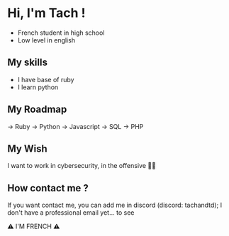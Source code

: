 # Hi, I'm Tach ! 

- French student in high school
- Low level in english 

## My skills 

- I have base of ruby 
- I learn python 

## My Roadmap 

-> Ruby
-> Python
-> Javascript
-> SQL
-> PHP

## My Wish

I want to work in cybersecurity, in the offensive 🐱‍💻

## How contact me ?

If you want contact me, you can add me in discord (discord: tachandtd);
I don't have a professional email yet... to see 

⚠️ I'M FRENCH ⚠️

